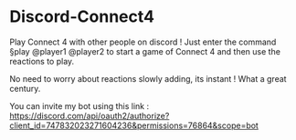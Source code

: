 # Discord-Connect4
Play Connect 4 with other people on discord !
Just enter the command §play @player1 @player2 to start a game of Connect 4 and then use the reactions to play.

No need to worry about reactions slowly adding, its instant ! What a great century.

You can invite my bot using this link :
https://discord.com/api/oauth2/authorize?client_id=747832023271604236&permissions=76864&scope=bot
